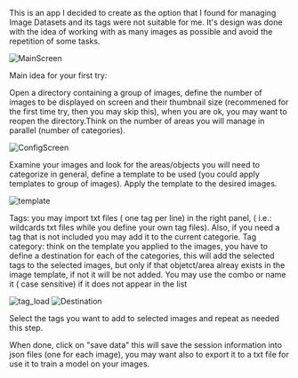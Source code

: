 This is an app I decided to create as the option that I found for managing Image Datasets and its tags were not suitable for me. It's design was done with the idea of working with as many images as possible and avoid the repetition of some tasks.

![MainScreen](https://github.com/NeusZimmer/ImageTagging/assets/94193584/4d083f1c-2c6c-4e28-85f9-0d6d5c1dc250)


Main idea for your first try:

Open a directory containing a group of images, define the number of images to be displayed on screen and their thumbnail size (recommened for the first time try, then you may skip this), when you are ok, you may want to reopen the directory.Think on the number of areas you will manage in parallel (number of categories).

![ConfigScreen](https://github.com/NeusZimmer/ImageTagging/assets/94193584/fd19d300-3b4f-4bfc-bcf9-bcd50f461d70)


Examine your images and look for the areas/objects you will need to categorize in general, define a template to be used (you could apply templates to group of images). Apply the template to the desired images. 

![template](https://github.com/NeusZimmer/ImageTagging/assets/94193584/894fa47d-7d6a-4fe1-a95f-212c2e57fd8c)



Tags: you may import txt files ( one tag per line) in the right panel, ( i.e.: wildcards txt files while you define your own tag files). Also, if you need a tag that is not included you may add it to the current categorie.
Tag category: think on the template you applied to the images, you have to define a destination for each of the categories, this will add the selected tags to the selected images, but only if that objetct/area alreay exists in the image template, if not it will be not added. You may use the combo or name it ( case sensitive) if it does not appear in the list

![tag_load](https://github.com/NeusZimmer/ImageTagging/assets/94193584/c386e772-3bf0-42e0-bec3-4b9611aac48c)
![Destination](https://github.com/NeusZimmer/ImageTagging/assets/94193584/d63ad075-1451-49b7-80b7-2949d3dfd792)



Select the tags you want to add to selected images and repeat as needed this step.

When done, click on "save data" this will save the session information into json files (one for each image), you may want also to export it to a txt file for use it to train a model on your images.





